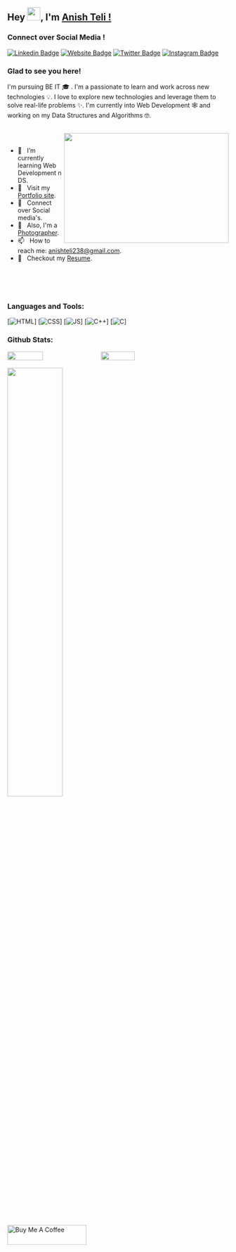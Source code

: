 ## Hey <img src="https://raw.githubusercontent.com/MartinHeinz/MartinHeinz/master/wave.gif" width="30px">, I'm [Anish Teli !](https://github.com/anishhh20)

### Connect over Social Media !

[![Linkedin Badge](https://img.shields.io/badge/-LinkedIn-0e76a8?style=flat-square&logo=Linkedin&logoColor=white)](https://www.linkedin.com/in/anishteli238)
[![Website Badge](https://img.shields.io/badge/Website-3b5998?style=flat-square&logo=google-chrome&logoColor=white)](https://anishhh20.github.io/anish-portfolio/)
[![Twitter Badge](https://img.shields.io/badge/-Twitter-00acee?style=flat-square&logo=Twitter&logoColor=white)](https://twitter.com/anish_teli238)
[![Instagram Badge](https://img.shields.io/badge/-Instagram-e4405f?style=flat-square&logo=Instagram&logoColor=white)](https://www.instagram.com/anishhh20/)

### Glad to see you here!

I'm pursuing BE IT 🎓 . I'm a passionate to learn and work across new technologies 💡. I love to explore new technologies and leverage them to solve real-life problems ✨. I'm currently into Web Development 🕸️ and working on my Data Structures and Algorithms 🤓.<br><br>

<img align="right" height="250" width="375" alt="" src="https://miro.medium.com/max/1360/0*gqO3slLmGb4mUeje.gif" />
<br>

- 🚀 &nbsp; I’m currently learning Web Development n DS.
- 🔗 &nbsp; Visit my [Portfolio site](https://anishhh20.github.io/anish-portfolio/). 
- 💬 &nbsp; Connect over Social media's.
- 📸 &nbsp; Also, I'm a [Photographer](https://anishhh20.github.io/anish-portfolio/photos.html).
- 📫 &nbsp; How to reach me: anishteli238@gmail.com.
- 📝 &nbsp; Checkout my [Resume](https://github.com/anishhh20/anish-portfolio/blob/17ded6e7264733d31cfc0c1d69dc609424d789b7/assests/resume.pdf).
<br><br><br><br><br>

### Languages and Tools:

[![HTML](https://img.shields.io/badge/html5%20-%23E34F26.svg?&style=for-the-badge&logo=html5&logoColor=white)]
[![CSS](https://img.shields.io/badge/css3%20-%231572B6.svg?&style=for-the-badge&logo=css3&logoColor=white)]
[![JS](https://img.shields.io/badge/javascript%20-%23323330.svg?&style=for-the-badge&logo=javascript&logoColor=%23F7DF1E)]
[<img alt="C++" src="https://img.shields.io/badge/c++-%2300599C.svg?&style=for-the-badge&logo=c%2B%2B&ogoColor=white" />]
[<img alt="C" src="https://img.shields.io/badge/c-%2300599C.svg?&style=for-the-badge&logo=c&logoColor=white" />]

### Github Stats:
<div style="display: flex; flex-direction: row;">
 <img style="height: auto; width: 40%;" class="img" src="https://github-readme-stats.vercel.app/api?username=anishhh20&show_icons=true&theme=graywhite" />
  &nbsp;
  &nbsp;
 <img style="height: auto; width: 39%;" class="img" src="https://github-readme-stats.vercel.app/api/top-langs/?username=anishhh20&theme=graywhite&layout=compact" />
</div>

<br>
<a href="https://holopin.io/@anishhh20" target="_blank">
 <img style="height: auto; width: 50%;" class="img" src="https://holopin.io/api/user/board?user=anishhh20" />
</a>

<br>
<a href="https://www.buymeacoffee.com/anishhh20" target="_blank">
 <img src="https://cdn.buymeacoffee.com/buttons/v2/default-yellow.png" alt="Buy Me A Coffee" style="height: 45px !important;width: 180px !important;" >
</a>
